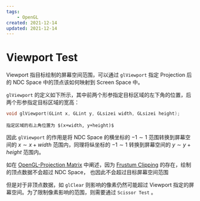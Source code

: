 ```yaml
---
tags:
    - OpenGL
created: 2021-12-14
updated: 2021-12-14
---
```


# Viewport Test

Viewport 指目标绘制的屏幕空间范围，可以通过 `glViewport` 指定 Projection 后的 NDC Space 中的顶点该如何映射到 Screen Space 中。

`glViewport` 的定义如下所示，其中前两个形参指定目标区域的左下角的位置，后两个形参指定目标区域的宽高：

```cpp
void glViewport(GLint x, GLint y, GLsizei width, GLsizei height);
```

```ad-note
指定区域的右上角位置为 $(x+width, y+height)$
```

因此 `glViewport` 的作用是将 NDC Space 的横坐标的 $-1 \sim 1$ 范围转换到屏幕空间的 $x \sim x+width$ 范围内，同理将纵坐标的 $-1 \sim 1$ 转换到屏幕空间的 $y \sim y+height$ 范围内。

如在 [OpenGL-Projection Matrix](OpenGL-Projection%20Matrix.md) 中阐述，因为 [Frustum Clipping](OpenGL-Projection%20Matrix.md#^1150b2) 的存在，绘制的顶点数据不会超过 NDC Space， 也因此不会超过目标屏幕空间范围

但是对于非顶点数据，如 `glClear` 则影响的像素仍然可能超过 Viewport 指定的屏幕空间。为了限制像素影响的范围，则需要通过 `Scissor Test` 。